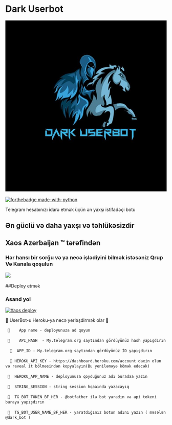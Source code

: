 # Dark Userbot

<p align="center">
<img src="Dark.jpg" alt="Xaos Userbot">


[![forthebadge made-with-python](http://ForTheBadge.com/images/badges/made-with-python.svg)](https://www.python.org/)



Telegram hesabınızı idarə etmək üçün ən yaxşı istifadəçi botu
## Ən güclü və daha yaxşı və təhlükəsizdir

## Xaos Azerbaijan ™ tərəfindən

### Hər hansı bir sorğu və ya necə işlədiyini bilmək istəsəniz Qrup Və Kanala qoşulun

<a href="https://t.me/joinchat/BotssSupport"><img src="https://img.shields.io/badge/telegrama-qoşul%20Channel-red.svg?logo=Telegram"></a>

##Deploy etmək 

### Asand yol
[![Xaos deploy](https://www.herokucdn.com/deploy/button.svg)](https://heroku.com/deploy?template=https://github.com/XTQ067/SensibleUserbot/)


🔺 UserBot-u Heroku-ya necə yerləşdirmək olar 🔺

     🔹    App name - deployunuza ad qoyun 
       
     🔹    API_HASH  - My.telegram.org saytından gördüyünüz hash yapışdırın

      🔹  APP_ID - My.telegram.org saytından gördüyünüz İD yapışdırın

      🔹 HEROKU_API_KEY - https://dashboard.heroku.com/account daxin olun və reveal it bölməsindən kopyalayın(Bu yeniləməyə kömək edəcək)

     🔹  HEROKU_APP_NAME - deployunuza qoyduğunuz adı buradaa yazın

     🔹  STRING_SESSION - string session hqaaında yazacayıq

     🔹  TG_BOT_TOKEN_BF_HER - @botfather ilə bot yaradın və api tokeni buraya yapışdırın

     🔹  TG_BOT_USER_NAME_BF_HER - yaratdığınız botun adını yazın ( məsələn @dark_bot )
